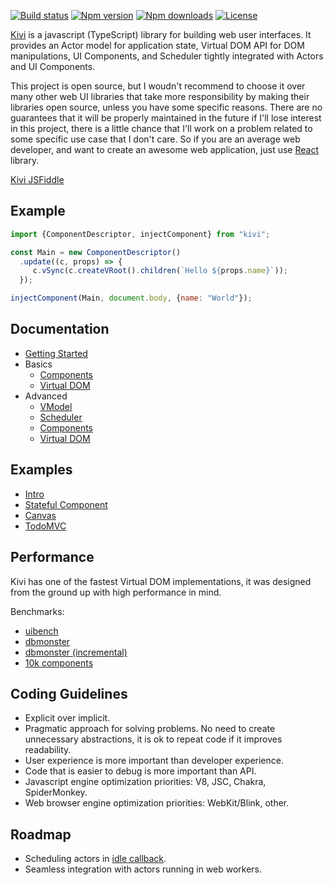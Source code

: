 [![Build status](https://img.shields.io/travis/localvoid/kivi.svg?style=flat-square)](https://travis-ci.org/localvoid/kivi)
[![Npm version](https://img.shields.io/npm/v/kivi.svg?style=flat-square)](https://www.npmjs.com/package/kivi)
[![Npm downloads](https://img.shields.io/npm/dm/kivi.svg?style=flat-square)](https://www.npmjs.com/package/kivi)
[![License](https://img.shields.io/npm/l/kivi.svg?style=flat-square)](https://www.npmjs.com/package/kivi)

[Kivi](http://github.com/localvoid/kivi) is a javascript (TypeScript) library for building web user interfaces. It
provides an Actor model for application state, Virtual DOM API for DOM manipulations, UI Components, and Scheduler
tightly integrated with Actors and UI Components.

This project is open source, but I woudn't recommend to choose it over many other web UI libraries that take more
responsibility by making their libraries open source, unless you have some specific reasons. There are no guarantees
that it will be properly maintained in the future if I'll lose interest in this project, there is a little chance that
I'll work on a problem related to some specific use case that I don't care. So if you are an average web developer, and
want to create an awesome web application, just use [React](https://facebook.github.io/react/) library.

[Kivi JSFiddle](https://jsfiddle.net/localvoid/42ofn4ud/)

## Example

```js
import {ComponentDescriptor, injectComponent} from "kivi";

const Main = new ComponentDescriptor()
  .update((c, props) => {
     c.vSync(c.createVRoot().children(`Hello ${props.name}`));
  });

injectComponent(Main, document.body, {name: "World"});
```

## Documentation

* [Getting Started](https://localvoid.github.io/kivi/01_getting_started.html)
* Basics
  * [Components](https://localvoid.github.io/kivi/basics/01_components.html)
  * [Virtual DOM](https://localvoid.github.io/kivi/basics/02_virtual_dom.html)
* Advanced
  * [VModel](https://localvoid.github.io/kivi/advanced/01_vmodel.html)
  * [Scheduler](https://localvoid.github.io/kivi/advanced/02_scheduler.html)
  * [Components](https://localvoid.github.io/kivi/advanced/03_components.html)
  * [Virtual DOM](https://localvoid.github.io/kivi/advanced/04_virtual_dom.html)

## Examples

- [Intro](https://github.com/localvoid/kivi/tree/master/examples/intro)
- [Stateful Component](https://github.com/localvoid/kivi/tree/master/examples/stateful_component)
- [Canvas](https://github.com/localvoid/kivi/tree/master/examples/canvas)
- [TodoMVC](https://github.com/localvoid/kivi-todomvc/)

## Performance

Kivi has one of the fastest Virtual DOM implementations, it was designed from the ground up with high performance in
mind.

Benchmarks:

- [uibench](https://localvoid.github.io/uibench/)
- [dbmonster](https://localvoid.github.io/kivi-dbmonster/)
- [dbmonster (incremental)](https://localvoid.github.io/kivi-dbmonster/incremental.html)
- [10k components](https://localvoid.github.io/kivi-dbmonster/10k.html)

## Coding Guidelines

- Explicit over implicit.
- Pragmatic approach for solving problems. No need to create unnecessary abstractions, it is ok to repeat code if it
improves readability.
- User experience is more important than developer experience.
- Code that is easier to debug is more important than API.
- Javascript engine optimization priorities: V8, JSC, Chakra, SpiderMonkey.
- Web browser engine optimization priorities: WebKit/Blink, other.

## Roadmap

- Scheduling actors in [idle callback](https://developers.google.com/web/updates/2015/08/using-requestidlecallback).
- Seamless integration with actors running in web workers.
